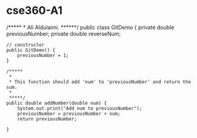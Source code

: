 # cse360-A1


/***** * Ali Aldulaimi. ******/
public class GitDemo {
    private double previousNumber;
    private double reverseNum;

    // constructor
    public GitDemo() {
        previousNumber = 1;
    }

    /*****
     *
     * This function should add 'num' to 'previousNumber' and return the sum.
     *
     *****/
    public double addNumber(double num) {
        System.out.print("Add num to previousNumber");
        previousNumber = previousNumber + num;
        return previousNumber;

    }

  
